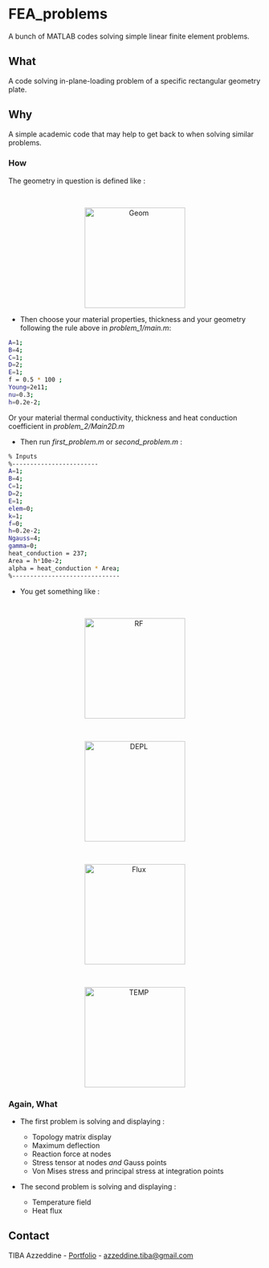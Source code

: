 # FEA_problems
 A bunch of MATLAB codes solving simple linear finite element problems.

<!--

-->







<!-- WHAT -->
## What


A code solving in-plane-loading problem of a specific rectangular geometry plate.

## Why

A simple academic code that may help to get back to when solving similar problems.

### How

The geometry in question is defined like :
<!-- Geom -->
<br />
<p align="center">
  <a href="https://github.com/azzeddinetiba/FEA_problems">
    <img src="Results/geometry.PNG" alt="Geom" width="200" height="200">
  </a>
</p>

* Then choose your material properties, thickness and your geometry following the rule above in _problem_1/main.m_:
```sh
A=1;
B=4;
C=1;
D=2;
E=1;
f = 0.5 * 100 ;
Young=2e11;
nu=0.3;
h=0.2e-2;
```
Or your material thermal conductivity, thickness and heat conduction coefficient in _problem_2/Main2D.m_
* Then run _first_problem.m_ or _second_problem.m_ :

```sh
% Inputs
%------------------------
A=1;
B=4;
C=1;
D=2;
E=1;
elem=0;
k=1;
f=0;
h=0.2e-2;
Ngauss=4;
gamma=0;
heat_conduction = 237;
Area = h*10e-2;
alpha = heat_conduction * Area;
%------------------------------
```


* You get something like :
<!-- Result -->
<br />
<p align="center">
  <a href="https://github.com/azzeddinetiba/FEA_problems">
    <img src="Results/Results_pb1/RF.PNG" alt="RF" width="200" height="200">
  </a>
</p>

<!-- Result -->
<br />
<p align="center">
  <a href="https://github.com/azzeddinetiba/FEA_problems">
    <img src="Results/Results_pb1/DEPL.PNG" alt="DEPL" width="200" height="200">
  </a>
</p>

<!-- Result -->
<br />
<p align="center">
  <a href="https://github.com/azzeddinetiba/FEA_problems">
    <img src="Results/Results_pb2/Flux.PNG" alt="Flux" width="200" height="200">
  </a>
</p>

<!-- Result -->
<br />
<p align="center">
  <a href="https://github.com/azzeddinetiba/FEA_problems">
    <img src="Results/Results_pb2/TEMP.PNG" alt="TEMP" width="200" height="200">
  </a>
</p>

### Again, What
 
* The first problem is solving and displaying :
    * Topology matrix display
    * Maximum deflection
    * Reaction force at nodes
    * Stress tensor at nodes _and_ Gauss points
    * Von Mises stress and principal stress at integration points

* The second problem is solving and displaying :
    * Temperature field
    * Heat flux


<!-- CONTACT -->
## Contact

TIBA Azzeddine - [Portfolio](https://portfolium.com/AzzeddineTiba/portfolio) - azzeddine.tiba@gmail.com

